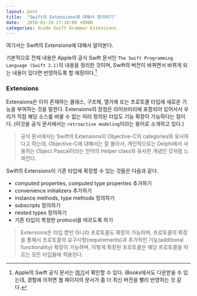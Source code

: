 ```yaml
---
layout: post
title:  "Swift의 Extensions에 대해서 정리하기"
date:   2016-01-19 17:10:00 +0900
categories: Xcode Swift Grammar Extensions
---
```


여기서는 Swift의 Extensions에 대해서 알아본다.

기본적으로 전체 내용은 Apple의 공식 Swift 문서인 `The Swift Programming Language (Swift 2.1)`의 내용을 정리한 것이며, Swift의 버전이 바뀌면서 바뀌게 되는 내용이 있다면 반영하도록 할 예정이다.[^Swift]


### Extensions

Extensions은 이미 존재하는 클래스, 구조체, 열거체 또는 프로토콜 타입에 새로운 기능을 부여하는 것을 말한다. Extensions의 장점은 라이브러리에 포함되어 있어서서 우리가 직접 해당 소스를 바꿀 수 없는 미리 정의된 타입도 기능 확장이 가능하다는 점이다. (이것을 공식 문서에서는 `retroactive modeling`이라는 용어로 소개하고 있다.)

> 공식 문서에서는 Swift의 Extensions이 Objective-C의 categories와 유사하다고 하는데,  Objective-C에 대해서는 잘 몰라서, 개인적으로는 Delphi에서 사용하는 Object Pascal이라는 언어의 Helper class와 유사한 개념인 것처럼 느껴진다.

Swift의 Extensions이 기존 타입에 확장할 수 있는 것들은 다음과 같다.

* computed properties, computed type properties 추가하기
* convenience initializers 추가하기
* instance methods, type methods 정의하기
* subscripts 정의하기
* nested types 정의하기
* 기존 타입이 특정한 protocol을 따르도록 하기

> Extensions은 타입 뿐만 아니라 프로토콜도 확장이 가능하며, 프로토콜의 확장을 통해서 프로토콜의 요구사항(requirements)과 추가적인 기능(additional functionality) 확장이 가능하며, 이렇게 확장된 프로토콜은 해당 프로토콜을 따르는 모든 타입들에 적용된다. 

[^Swift]: Apple의 Swift 공식 문서는 [여기](https://developer.apple.com/library/ios/documentation/Swift/Conceptual/Swift_Programming_Language/index.html)서 확인할 수 있다. iBooks에서도 다운받을 수 있는데, 경험에 의하면 웹 페이지의 문서가 좀 더 최신 버전을 빨리 반영하는 것 같다.
